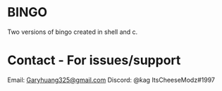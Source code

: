 # BINGO
Two versions of bingo created in shell and c.

# Contact - For issues/support
Email: Garyhuang325@gmail.com
Discord: @ƙag ItsCheeseModz#1997
